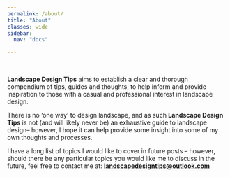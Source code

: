 ```yaml
---
permalink: /about/
title: "About"
classes: wide
sidebar:
  nav: "docs"

---
```

 
<BR>
 
**Landscape Design Tips** aims  to establish a clear and thorough compendium of tips, guides and thoughts, to help inform and provide inspiration to those with a casual and professional interest in landscape design. 

There is no ‘one way’ to design landscape, and as such **Landscape Design Tips** is not (and will likely never be) an exhaustive guide to landscape design– however, I hope it can help provide some insight into some of my own thoughts and processes.

I have a long list of topics I would like to cover in future posts – however, should there be any particular topics you would like me to discuss in the future, feel free to contact me at: **landscapedesigntips@outlook.com**


